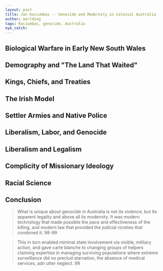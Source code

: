 ```yaml
---
layout: post
title: Jan Kociumbas -- Genocide and Modernity in Colonial Australia
author: worlding
tags: Kociumbas, genocide, Australia
eye_catch:
---
```


## Biological Warfare in Early New South Wales

## Demography and "The Land That Waited"

## Kings, Chiefs, and Treaties

## The Irish Model

## Settler Armies and Native Police

## Liberalism, Labor, and Genocide

## Liberalism and Legalism

## Complicity of Missionary Ideology

## Racial Science

## Conclusion

>What is unique about genocide in Australia is not its violence, but its apparent legality and above all its modernity. It was modern technology that made possible the pace and effectiveness of the killing, and modern law that provided the judicial niceties that condoned it.  98-99

>This in turn enabled minimal state involvement via visible, military action, and gave carte blanche to changing groups of helpers claiming expertise in managing surviving populations where extreme surveillance did no preclud starvation, the absence of medical services, adn utter neglect. 99
